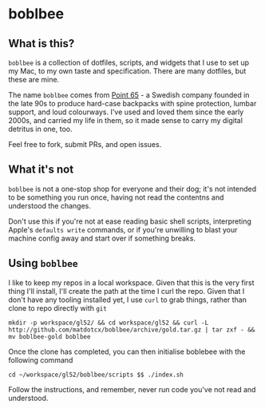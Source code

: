 # boblbee

## What is this?

`boblbee` is a collection of dotfiles, scripts, and widgets that I use to set up my Mac, to my own taste and specification. There are many dotfiles, but these are mine.

The name `boblbee` comes from [Point 65](https://boblbee.point65.com/pages/about-us-point-65-sweden) - a Swedish company founded in the late 90s to produce hard-case backpacks with spine protection, lumbar support, and loud colourways. I've used and loved them since the early 2000s, and carried my life in them, so it made sense to carry my digital detritus in one, too.

Feel free to fork, submit PRs, and open issues.

## What it's not

`boblbee` is not a one-stop shop for everyone and their dog; it's not intended to be something you run once, having not read the contentns and understood the changes.

Don't use this if you're not at ease reading basic shell scripts, interpreting Apple's `defaults write` commands, or if you're unwilling to blast your machine config away and start over if something breaks.

## Using `boblbee`

I like to keep my repos in a local workspace. Given that this is the very first thing I'll install, I'll create the path at the time I curl the repo. Given that I don't have any tooling installed yet, I use `curl` to grab things, rather than clone to repo directly with `git`

    mkdir -p workspace/gl52/ && cd workspace/gl52 && curl -L http://github.com/matdotcx/boblbee/archive/gold.tar.gz | tar zxf - &&  mv boblbee-gold boblbee

Once the clone has completed, you can then initialise boblebee with the following command

    cd ~/workspace/gl52/boblbee/scripts $$ ./index.sh

Follow the instructions, and remember, never run code you've not read and understood.

